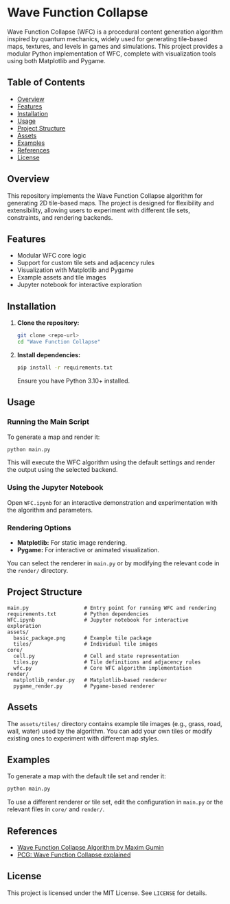 # Wave Function Collapse

Wave Function Collapse (WFC) is a procedural content generation algorithm inspired by quantum mechanics, widely used for generating tile-based maps, textures, and levels in games and simulations. This project provides a modular Python implementation of WFC, complete with visualization tools using both Matplotlib and Pygame.

## Table of Contents
- [Overview](#overview)
- [Features](#features)
- [Installation](#installation)
- [Usage](#usage)
- [Project Structure](#project-structure)
- [Assets](#assets)
- [Examples](#examples)
- [References](#references)
- [License](#license)

## Overview
This repository implements the Wave Function Collapse algorithm for generating 2D tile-based maps. The project is designed for flexibility and extensibility, allowing users to experiment with different tile sets, constraints, and rendering backends.

## Features
- Modular WFC core logic
- Support for custom tile sets and adjacency rules
- Visualization with Matplotlib and Pygame
- Example assets and tile images
- Jupyter notebook for interactive exploration

## Installation
1. **Clone the repository:**
   ```bash
   git clone <repo-url>
   cd "Wave Function Collapse"
   ```
2. **Install dependencies:**
   ```bash
   pip install -r requirements.txt
   ```
   Ensure you have Python 3.10+ installed.

## Usage
### Running the Main Script
To generate a map and render it:
```bash
python main.py
```
This will execute the WFC algorithm using the default settings and render the output using the selected backend.

### Using the Jupyter Notebook
Open `WFC.ipynb` for an interactive demonstration and experimentation with the algorithm and parameters.

### Rendering Options
- **Matplotlib:** For static image rendering.
- **Pygame:** For interactive or animated visualization.

You can select the renderer in `main.py` or by modifying the relevant code in the `render/` directory.

## Project Structure
```
main.py                  # Entry point for running WFC and rendering
requirements.txt         # Python dependencies
WFC.ipynb                # Jupyter notebook for interactive exploration
assets/
  basic_package.png      # Example tile package
  tiles/                 # Individual tile images
core/
  cell.py                # Cell and state representation
  tiles.py               # Tile definitions and adjacency rules
  wfc.py                 # Core WFC algorithm implementation
render/
  matplotlib_render.py   # Matplotlib-based renderer
  pygame_render.py       # Pygame-based renderer
```

## Assets
The `assets/tiles/` directory contains example tile images (e.g., grass, road, wall, water) used by the algorithm. You can add your own tiles or modify existing ones to experiment with different map styles.

## Examples
To generate a map with the default tile set and render it:
```bash
python main.py
```
To use a different renderer or tile set, edit the configuration in `main.py` or the relevant files in `core/` and `render/`.

## References
- [Wave Function Collapse Algorithm by Maxim Gumin](https://github.com/mxgmn/WaveFunctionCollapse)
- [PCG: Wave Function Collapse explained](https://www.redblobgames.com/articles/wavefunction-collapse/)

## License
This project is licensed under the MIT License. See `LICENSE` for details.
